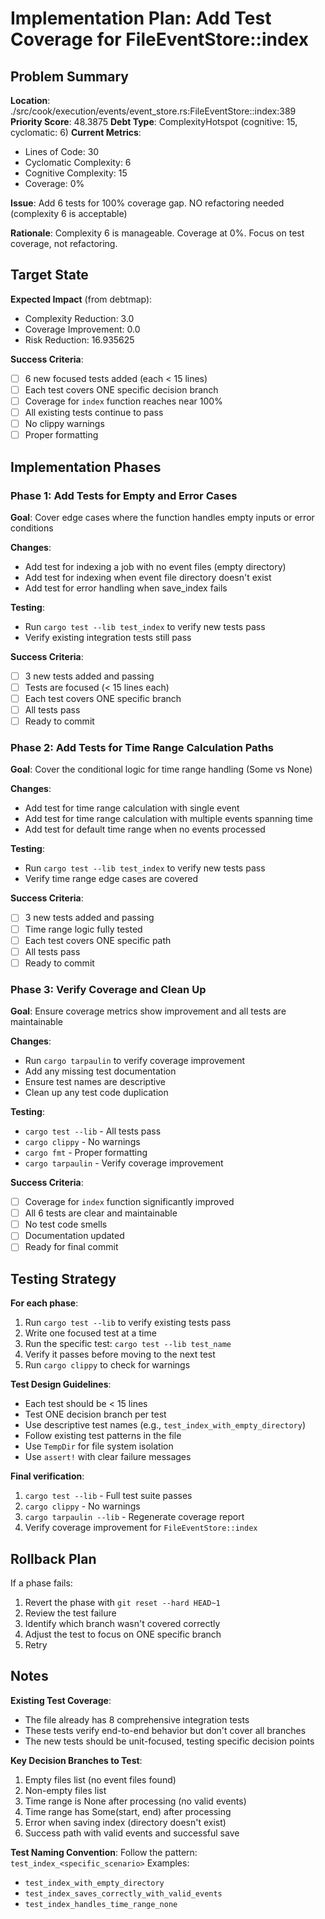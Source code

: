 # Implementation Plan: Add Test Coverage for FileEventStore::index

## Problem Summary

**Location**: ./src/cook/execution/events/event_store.rs:FileEventStore::index:389
**Priority Score**: 48.3875
**Debt Type**: ComplexityHotspot (cognitive: 15, cyclomatic: 6)
**Current Metrics**:
- Lines of Code: 30
- Cyclomatic Complexity: 6
- Cognitive Complexity: 15
- Coverage: 0%

**Issue**: Add 6 tests for 100% coverage gap. NO refactoring needed (complexity 6 is acceptable)

**Rationale**: Complexity 6 is manageable. Coverage at 0%. Focus on test coverage, not refactoring.

## Target State

**Expected Impact** (from debtmap):
- Complexity Reduction: 3.0
- Coverage Improvement: 0.0
- Risk Reduction: 16.935625

**Success Criteria**:
- [ ] 6 new focused tests added (each < 15 lines)
- [ ] Each test covers ONE specific decision branch
- [ ] Coverage for `index` function reaches near 100%
- [ ] All existing tests continue to pass
- [ ] No clippy warnings
- [ ] Proper formatting

## Implementation Phases

### Phase 1: Add Tests for Empty and Error Cases

**Goal**: Cover edge cases where the function handles empty inputs or error conditions

**Changes**:
- Add test for indexing a job with no event files (empty directory)
- Add test for indexing when event file directory doesn't exist
- Add test for error handling when save_index fails

**Testing**:
- Run `cargo test --lib test_index` to verify new tests pass
- Verify existing integration tests still pass

**Success Criteria**:
- [ ] 3 new tests added and passing
- [ ] Tests are focused (< 15 lines each)
- [ ] Each test covers ONE specific branch
- [ ] All tests pass
- [ ] Ready to commit

### Phase 2: Add Tests for Time Range Calculation Paths

**Goal**: Cover the conditional logic for time range handling (Some vs None)

**Changes**:
- Add test for time range calculation with single event
- Add test for time range calculation with multiple events spanning time
- Add test for default time range when no events processed

**Testing**:
- Run `cargo test --lib test_index` to verify new tests pass
- Verify time range edge cases are covered

**Success Criteria**:
- [ ] 3 new tests added and passing
- [ ] Time range logic fully tested
- [ ] Each test covers ONE specific path
- [ ] All tests pass
- [ ] Ready to commit

### Phase 3: Verify Coverage and Clean Up

**Goal**: Ensure coverage metrics show improvement and all tests are maintainable

**Changes**:
- Run `cargo tarpaulin` to verify coverage improvement
- Add any missing test documentation
- Ensure test names are descriptive
- Clean up any test code duplication

**Testing**:
- `cargo test --lib` - All tests pass
- `cargo clippy` - No warnings
- `cargo fmt` - Proper formatting
- `cargo tarpaulin` - Verify coverage improvement

**Success Criteria**:
- [ ] Coverage for `index` function significantly improved
- [ ] All 6 tests are clear and maintainable
- [ ] No test code smells
- [ ] Documentation updated
- [ ] Ready for final commit

## Testing Strategy

**For each phase**:
1. Run `cargo test --lib` to verify existing tests pass
2. Write one focused test at a time
3. Run the specific test: `cargo test --lib test_name`
4. Verify it passes before moving to the next test
5. Run `cargo clippy` to check for warnings

**Test Design Guidelines**:
- Each test should be < 15 lines
- Test ONE decision branch per test
- Use descriptive test names (e.g., `test_index_with_empty_directory`)
- Follow existing test patterns in the file
- Use `TempDir` for file system isolation
- Use `assert!` with clear failure messages

**Final verification**:
1. `cargo test --lib` - Full test suite passes
2. `cargo clippy` - No warnings
3. `cargo tarpaulin --lib` - Regenerate coverage report
4. Verify coverage improvement for `FileEventStore::index`

## Rollback Plan

If a phase fails:
1. Revert the phase with `git reset --hard HEAD~1`
2. Review the test failure
3. Identify which branch wasn't covered correctly
4. Adjust the test to focus on ONE specific branch
5. Retry

## Notes

**Existing Test Coverage**:
- The file already has 8 comprehensive integration tests
- These tests verify end-to-end behavior but don't cover all branches
- The new tests should be unit-focused, testing specific decision points

**Key Decision Branches to Test**:
1. Empty files list (no event files found)
2. Non-empty files list
3. Time range is None after processing (no valid events)
4. Time range has Some(start, end) after processing
5. Error when saving index (directory doesn't exist)
6. Success path with valid events and successful save

**Test Naming Convention**:
Follow the pattern: `test_index_<specific_scenario>`
Examples:
- `test_index_with_empty_directory`
- `test_index_saves_correctly_with_valid_events`
- `test_index_handles_time_range_none`
